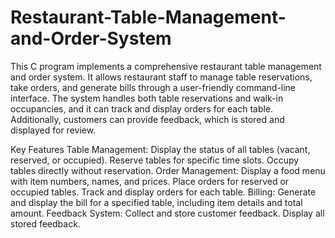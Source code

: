 # Restaurant-Table-Management-and-Order-System

This C program implements a comprehensive restaurant table management and order system. It allows restaurant staff to manage table reservations, take orders, and generate bills through a user-friendly command-line interface. The system handles both table reservations and walk-in occupancies, and it can track and display orders for each table. Additionally, customers can provide feedback, which is stored and displayed for review.

Key Features
Table Management:
Display the status of all tables (vacant, reserved, or occupied).
Reserve tables for specific time slots.
Occupy tables directly without reservation.
Order Management:
Display a food menu with item numbers, names, and prices.
Place orders for reserved or occupied tables.
Track and display orders for each table.
Billing:
Generate and display the bill for a specified table, including item details and total amount.
Feedback System:
Collect and store customer feedback.
Display all stored feedback.

